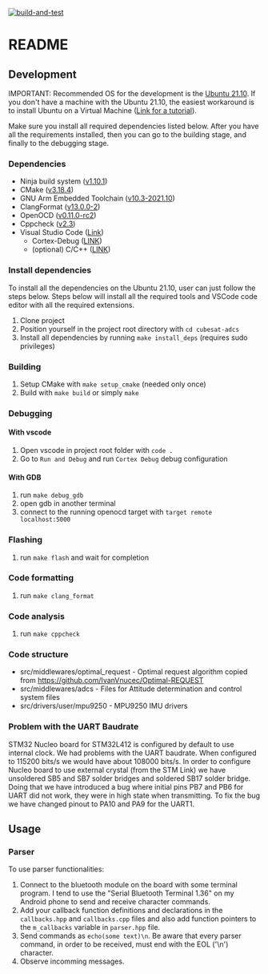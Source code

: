 [![build-and-test](https://github.com/IvanVnucec/cubesat-adcs/actions/workflows/build_and_test.yml/badge.svg)](https://github.com/IvanVnucec/cubesat-adcs/actions/workflows/build_and_test.yml)

# README

## Development
IMPORTANT: Recommended OS for the development is the [Ubuntu 21.10](https://ubuntu.com/download/desktop). If you don't have a machine with the Ubuntu 21.10, the easiest workaround is to install Ubuntu on a Virtual Machine ([Link for a tutorial](https://www.youtube.com/watch?v=0CgNfilnJPY)).
<p>Make sure you install all required dependencies listed below. After you have all the requirements installed, then you can go to the building stage, and finally to the debugging stage.</p>

### Dependencies
- Ninja build system ([v1.10.1](https://github.com/ninja-build/ninja/releases/tag/v1.10.1))
- CMake ([v3.18.4](https://github.com/Kitware/CMake/releases/tag/v3.18.4))
- GNU Arm Embedded Toolchain ([v10.3-2021.10](https://developer.arm.com/tools-and-software/open-source-software/developer-tools/gnu-toolchain/gnu-rm/downloads))
- ClangFormat ([v13.0.0-2](https://github.com/llvm/llvm-project/releases/tag/llvmorg-12.0.0))
- OpenOCD ([v0.11.0-rc2](https://github.com/xpack-dev-tools/openocd-xpack/releases))
- Cppcheck ([v2.3](https://cppcheck.sourceforge.io/#download))
- Visual Studio Code ([Link](https://code.visualstudio.com/download))
    - Cortex-Debug ([LINK](https://marketplace.visualstudio.com/items?itemName=marus25.cortex-debug))
    - (optional) C/C++ ([LINK](https://marketplace.visualstudio.com/items?itemName=ms-vscode.cpptools))

### Install dependencies
To install all the dependencies on the Ubuntu 21.10, user can just follow the steps below. Steps below will install all the required tools and VSCode code editor with all the required extensions.
1. Clone project 
2. Position yourself in the project root directory with `cd cubesat-adcs`
3. Install all dependencies by running `make install_deps` (requires sudo privileges)

### Building
1. Setup CMake with `make setup_cmake` (needed only once)
2. Build with `make build` or simply `make`

### Debugging
#### With vscode
1. Open vscode in project root folder with `code .`
2. Go to `Run and Debug` and run `Cortex Debug` debug configuration
#### With GDB
1. run `make debug_gdb`
2. open gdb in another terminal
3. connect to the running openocd target with `target remote localhost:5000`

### Flashing
1. run `make flash` and wait for completion

### Code formatting
1. run `make clang_format`

### Code analysis
1. run `make cppcheck`

### Code structure
- src/middlewares/optimal_request - Optimal request algorithm copied from https://github.com/IvanVnucec/Optimal-REQUEST
- src/middlewares/adcs - Files for Attitude determination and control system files
- src/drivers/user/mpu9250 - MPU9250 IMU drivers

### Problem with the UART Baudrate
STM32 Nucleo board for STM32L412 is configured by default to use internal clock. We had problems with the UART baudrate. When configured to 115200 bits/s we would have about 108000 bits/s. In order to configure Nucleo board to use external crystal (from the STM Link) we have unsoldered SB5 and SB7 solder bridges and soldered SB17 solder bridge. Doing that we have introduced a bug where initial pins PB7 and PB6 for UART did not work, they were in high state when transmitting. To fix the bug we have changed pinout to PA10 and PA9 for the UART1. 
	
## Usage
### Parser
To use parser functionalities:
1. Connect to the bluetooth module on the board with some terminal program. I tend to use the "Serial Bluetooth Terminal 1.36" on my Android phone to send and receive character commands. 
2. Add your callback function definitions and declarations in the `callbacks.hpp` and `callbacks.cpp` files and also add function pointers to the `m_callbacks` variable in `parser.hpp` file.
3. Send commands as `echo(some text)\n`. Be aware that every parser command, in order to be received, must end with the EOL ('\n') character.
4. Observe incomming messages.
